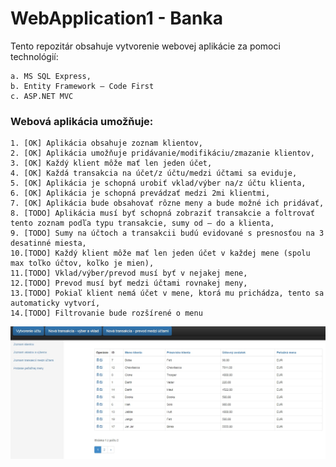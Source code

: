 # WebApplication1 - Banka
Tento repozitár obsahuje vytvorenie webovej aplikácie za pomoci technológií:

    a. MS SQL Express,
    b. Entity Framework – Code First
    c. ASP.NET MVC

### Webová aplikácia umožňuje:

    1. [OK] Aplikácia obsahuje zoznam klientov,
    2. [OK] Aplikácia umožňuje pridávanie/modifikáciu/zmazanie klientov,
    3. [OK] Každý klient môže mať len jeden účet,
    4. [OK] Každá transakcia na účet/z účtu/medzi účtami sa eviduje,
    5. [OK] Aplikácia je schopná urobiť vklad/výber na/z účtu klienta,
    6. [OK] Aplikácia je schopná prevádzať medzi 2mi klientmi,
    7. [OK] Aplikácia bude obsahovať rôzne meny a bude možné ich pridávať,
    8. [TODO] Aplikácia musí byť schopná zobraziť transakcie a foltrovať tento zoznam podľa typu transakcie, sumy od – do a klienta,
    9. [TODO] Sumy na účtoch a transakcii budú evidované s presnosťou na 3 desatinné miesta,
    10.[TODO] Každý klient môže mať len jeden účet v každej mene (spolu max toľko účtov, koľko je mien),
    11.[TODO] Vklad/výber/prevod musí byť v nejakej mene,
    12.[TODO] Prevod musí byť medzi účtami rovnakej meny,
    13.[TODO] Pokiaľ klient nemá účet v mene, ktorá mu prichádza, tento sa automaticky vytvorí,
    14.[TODO] Filtrovanie bude rozšírené o menu
    
![Alt text](/screen.jpg?raw=true "Optional Title")
